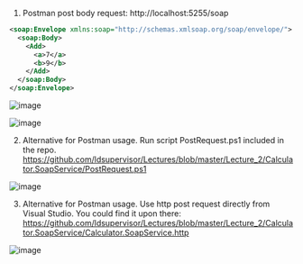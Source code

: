 1. Postman post body request: http://localhost:5255/soap
```xml
<soap:Envelope xmlns:soap="http://schemas.xmlsoap.org/soap/envelope/">
  <soap:Body>
    <Add>
      <a>7</a>
      <b>9</b>
    </Add>
  </soap:Body>
</soap:Envelope>
```

![image](https://github.com/user-attachments/assets/67430e46-5c5c-448d-bee5-661f4caff4b7)

![image](https://github.com/user-attachments/assets/006603c2-91c5-4234-8766-960b257103e4)

2. Alternative for Postman usage. Run script PostRequest.ps1 included in the repo. https://github.com/ldsupervisor/Lectures/blob/master/Lecture_2/Calculator.SoapService/PostRequest.ps1
   
![image](https://github.com/user-attachments/assets/ba9b9cbc-9cef-45d0-8e33-3ff0d3000723)

3. Alternative for Postman usage. Use http post request directly from Visual Studio. You could find it upon there:
https://github.com/ldsupervisor/Lectures/blob/master/Lecture_2/Calculator.SoapService/Calculator.SoapService.http

![image](https://github.com/user-attachments/assets/27fc47d9-af4f-4f8e-a041-7e6bf2fc8da2)



